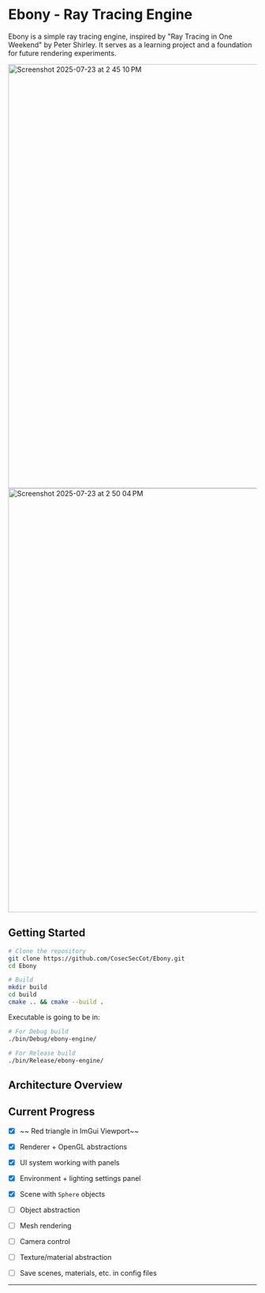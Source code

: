 # Ebony - Ray Tracing Engine

Ebony is a simple ray tracing engine, inspired by "Ray Tracing in One Weekend"
by Peter Shirley. It serves as a learning project and a foundation for future
rendering experiments.

<img width="1392" height="860" alt="Screenshot 2025-07-23 at 2 45 10 PM" src="https://github.com/user-attachments/assets/9342ff6d-a371-4ce8-9982-6bdf8d2e7399" />
<img width="1392" height="860" alt="Screenshot 2025-07-23 at 2 50 04 PM" src="https://github.com/user-attachments/assets/d0883ae3-92e1-4217-b4f0-573edcdf7af0" />


## Getting Started

```sh
# Clone the repository
git clone https://github.com/CosecSecCot/Ebony.git
cd Ebony

# Build
mkdir build
cd build
cmake .. && cmake --build .
```

Executable is going to be in:

```sh
# For Debug build
./bin/Debug/ebony-engine/

# For Release build
./bin/Release/ebony-engine/
```


## Architecture Overview


## Current Progress
- [x] ~~ Red triangle in ImGui Viewport~~
- [x] Renderer + OpenGL abstractions
- [x] UI system working with panels
- [x] Environment + lighting settings panel
- [x] Scene with `Sphere` objects
- [ ] Object abstraction
- [ ] Mesh rendering
- [ ] Camera control
- [ ] Texture/material abstraction
- [ ] Save scenes, materials, etc. in config files


---
